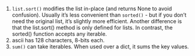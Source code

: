 1. `list.sort()` modifies the list in-place (and returns None to avoid confusion). Usually it’s less convenient than `sorted()` - but if you don’t need the original list, it’s slightly more efficient. Another difference is that the list.sort() method is only defined for lists. In contrast, the sorted() function accepts any iterable.
2. ascii has 128 characters, 8-bits each.
3. `sum()` can take iterables. When used over a dict, it sums the key values.
